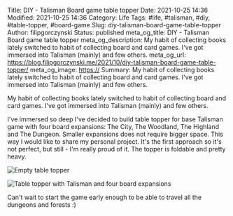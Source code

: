 Title: DIY - Talisman Board game table topper
Date: 2021-10-25 14:36
Modified: 2021-10-25 14:36
Category: Life
Tags: #life, #talisman, #diy, #table-topper, #board-game
Slug: diy-talisman-board-game-table-topper
Author: filipgorczynski
Status: published
meta_og_title: DIY - Talisman Board game table topper
meta_og_description: My habit of collecting books lately switched to habit of collecting board and card games. I've got immersed into Talisman (mainly) and few others.
meta_og_url: https://blog.filipgorczynski.me/2021/10/diy-talisman-board-game-table-topper/
meta_og_image: [https://](https://blog.filipgorczynski.me/images/post/2021/10/25/talisman_table_topper_empty_small.jpg)
Summary: My habit of collecting books lately switched to habit of collecting board and card games. I've got immersed into Talisman (mainly) and few others.

My habit of collecting books lately switched to habit of collecting board and card games. I've got immersed into Talisman (mainly) and few others.

I've immersed so deep I've decided to build table topper for base Talisman game with four board expansions: The City, The Woodland, The Highland and The Dungeon. Smaller expansions does not require bigger space. This way I would like to share my personal project. It's the first approach so it's not perfect, but still - I'm really proud of it. The topper is foldable and pretty heavy.

![Empty table topper](/images/post/2021/10/25/talisman_table_topper_empty_small.jpg)

![Table topper with Talisman and four board expansions](/images/post/2021/10/25/talisman_table_topper_game_small.jpg)

Can't wait to start the game early enough to be able to travel all the dungeons and forests :)
